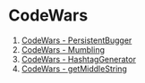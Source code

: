 # CodeWars

1. [CodeWars - PersistentBugger](https://github.com/amiru11/CodeWars/blob/master/PersistentBugger.js)
2. [CodeWars - Mumbling](https://github.com/amiru11/CodeWars/blob/master/Mumbling.js)
3. [CodeWars - HashtagGenerator](https://github.com/amiru11/CodeWars/blob/master/HashtagGenerator.js)
4. [CodeWars - getMiddleString](https://github.com/amiru11/CodeWars/blob/master/getMiddleString.js)